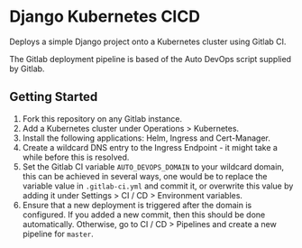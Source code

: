 # Django Kubernetes CICD
Deploys a simple Django project onto a Kubernetes cluster using Gitlab CI.

The Gitlab deployment pipeline is based of the Auto DevOps script supplied by Gitlab.

## Getting Started

1. Fork this repository on any Gitlab instance.
2. Add a Kubernetes cluster under Operations > Kubernetes.
3. Install the following applications: Helm, Ingress and Cert-Manager.
4. Create a wildcard DNS entry to the Ingress Endpoint - it might take a while before this is resolved.
5. Set the Gitlab CI variable `AUTO_DEVOPS_DOMAIN` to your wildcard domain, this can be achieved in several ways, one would be to replace the variable value in `.gitlab-ci.yml` and commit it, or overwrite this value by adding it under Settings > CI / CD > Environment variables.
6. Ensure that a new deployment is triggered after the domain is configured. If you added a new commit, then this should be done automatically. Otherwise, go to CI / CD > Pipelines and create a new pipeline for `master`.

